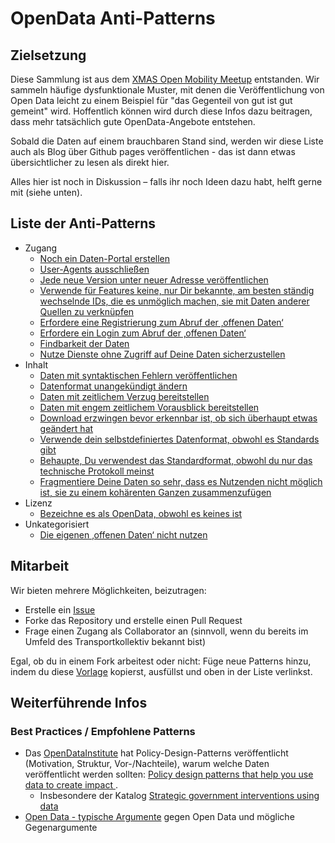 # OpenData Anti-Patterns

## Zielsetzung
Diese Sammlung ist aus dem [XMAS Open Mobility Meetup](https://gobeta.de/veranstaltungen/xmas-open-mobility-data-community-remote-meetup-2020-xomdcrm20/) entstanden. Wir sammeln häufige dysfunktionale Muster, mit denen die Veröffentlichung von Open Data leicht zu einem Beispiel für "das Gegenteil von gut ist gut gemeint" wird. Hoffentlich können wird durch diese Infos dazu beitragen, dass mehr tatsächlich gute OpenData-Angebote entstehen.

Sobald die Daten auf einem brauchbaren Stand sind, werden wir diese Liste auch als Blog über Github pages veröffentlichen - das ist dann etwas übersichtlicher zu lesen als direkt hier.

Alles hier ist noch in Diskussion – falls ihr noch Ideen dazu habt, helft gerne mit (siehe unten).

## Liste der Anti-Patterns
* Zugang
  * [Noch ein Daten-Portal erstellen](patterns/datenportal.md)
  * [User-Agents ausschließen](patterns/useragents.md)
  * [Jede neue Version unter neuer Adresse veröffentlichen](patterns/versionierung.md)
  * [Verwende für Features keine, nur Dir bekannte, am besten ständig wechselnde IDs, die es unmöglich machen, sie mit Daten anderer Quellen zu verknüpfen](patterns/ids.md)
  * [Erfordere eine Registrierung zum Abruf der ‚offenen Daten‘](patterns/registrierung.md)
  * [Erfordere ein Login zum Abruf der ‚offenen Daten‘](patterns/login.md)
  * [Findbarkeit der Daten](patterns/findbarkeit.md)
  * [Nutze Dienste ohne Zugriff auf Deine Daten sicherzustellen](patterns/saas.md)
* Inhalt
  * [Daten mit syntaktischen Fehlern veröffentlichen](patterns/syntaxfehler.md)
  * [Datenformat unangekündigt ändern](patterns/formataenderung.md)
  * [Daten mit zeitlichem Verzug bereitstellen](patterns/verzug.md)
  * [Daten mit engem zeitlichem Vorausblick bereitstellen](patterns/vorausblick.md)
  * [Download erzwingen bevor erkennbar ist, ob sich überhaupt etwas geändert hat](patterns/timestamp.md)
  * [Verwende dein selbstdefiniertes Datenformat, obwohl es Standards gibt](patterns/eigenesdatenformat.md)
  * [Behaupte, Du verwendest das Standardformat, obwohl du nur das technische Protokoll meinst](patterns/formatprotokoll.md)
  * [Fragmentiere Deine Daten so sehr, dass es Nutzenden nicht möglich ist, sie zu einem kohärenten Ganzen zusammenzufügen](patterns/fragmentierung.md)
* Lizenz
  * [Bezeichne es als OpenData, obwohl es keines ist](patterns/pseudoopen.md)
* Unkategorisiert
  * [Die eigenen ‚offenen Daten‘ nicht nutzen](patterns/ungenutzt.md)

## Mitarbeit
Wir bieten mehrere Möglichkeiten, beizutragen:
 * Erstelle ein [Issue](https://github.com/transportkollektiv/opendata-antipatterns/issues)
 * Forke das Repository und erstelle einen Pull Request
 * Frage einen Zugang als Collaborator an (sinnvoll, wenn du bereits im Umfeld des Transportkollektiv bekannt bist)

Egal, ob du in einem Fork arbeitest oder nicht: Füge neue Patterns hinzu, indem du diese [Vorlage](patterns/template.md) kopierst, ausfüllst und oben in der Liste verlinkst.

## Weiterführende Infos
### Best Practices / Empfohlene Patterns
* Das [OpenDataInstitute](https://theodi.org/) hat Policy-Design-Patterns veröffentlicht (Motivation, Struktur, Vor-/Nachteile), warum welche Daten veröffentlicht werden sollten: [Policy design patterns that help you use data to create impact ](https://theodi.org/article/policy-design-patterns-that-help-you-use-data-to-create-impact/). 
  * Insbesondere der Katalog [Strategic government interventions using data]( https://docs.google.com/document/d/1WfRZRudauA7QVXkT9DgwrWIC61e6DMf3LM_HPJiNxxQ/edit#heading=h.nbez2ng74heg)
* [Open Data - typische Argumente](https://www.linkedin.com/pulse/open-data-typische-argumente-michael-binzen/) gegen Open Data und mögliche Gegenargumente

